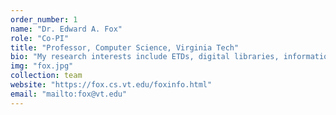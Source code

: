 ```yaml
---
order_number: 1
name: "Dr. Edward A. Fox"
role: "Co-PI"
title: "Professor, Computer Science, Virginia Tech"
bio: "My research interests include ETDs, digital libraries, information retrieval, NLP, machine learning"
img: "fox.jpg"
collection: team
website: "https://fox.cs.vt.edu/foxinfo.html"
email: "mailto:fox@vt.edu"
---
```



